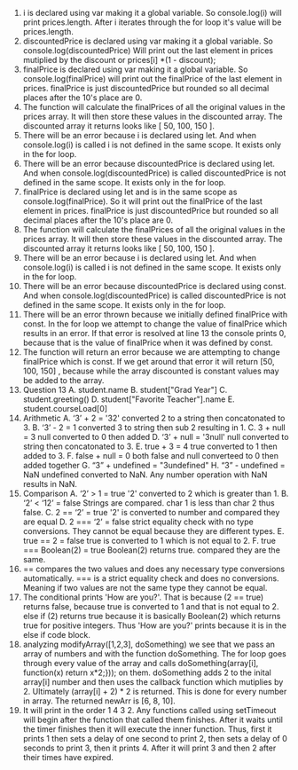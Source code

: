1. i is declared using var making it a global variable. So console.log(i) will print prices.length. After i iterates through the for loop it's value will be prices.length. 
2. discountedPrice is declared using var making it a global variable. So console.log(discountedPrice) Will print out the last element in prices mutiplied by the discount or prices[i] *(1 - discount); 
3. finalPrice is declared using var making it a global variable. So console.log(finalPrice) will print out the finalPrice of the last element in prices. finalPrice is just discountedPrice but rounded so all decimal places after the 10's place are 0.
4.  The function will calculate the finalPrices of all the original values in the prices array. It will then store these values in the discounted array. The discounted array it returns looks like [ 50, 100, 150 ].
5. There will be an error because i is declared using let. And when console.log(i) is called i is not defined in the same scope. It exists only in the for loop.
6. There will be an error because discountedPrice is declared using let. And when console.log(discountedPrice) is called discountedPrice is not defined in the same scope. It exists only in the for loop.
7. finalPrice is declared using let and is in the same scope as console.log(finalPrice). So it will print out the finalPrice of the last element in prices. finalPrice is just discountedPrice but rounded so all decimal places after the 10's place are 0.
8. The function will calculate the finalPrices of all the original values in the prices array. It will then store these values in the discounted array. The discounted array it returns looks like [ 50, 100, 150 ].
9. There will be an error because i is declared using let. And when console.log(i) is called i is not defined in the same scope. It exists only in the for loop.
10. There will be an error because discountedPrice is declared using const. And when console.log(discountedPrice) is called discountedPrice is not defined in the same scope. It exists only in the for loop.
11. There will be an error thrown because we initially defined finalPrice with const. In the for loop we attempt to change the value of finalPrice which results in an error. If that error is resolved at line 13 the console prints 0, because that is the value of finalPrice when it was defined by const.
12. The function will return an error because we are attempting to change finalPrice which is const. If we get around that error it will return [50, 100, 150] , because while the array discounted is constant values may be added to the array.
13. Question 13
    A. student.name
    B. student["Grad Year"]
    C. student.greeting()
    D. student["Favorite Teacher"].name
    E. student.courseLoad[0]
14. Arithmetic
    A. ‘3’ + 2 = '32' converted 2 to a string then concatonated to 3.
    B. ‘3’ - 2 = 1 converted 3 to string then sub 2 resulting in 1.
    C. 3 + null = 3 null converted to 0 then added
    D. ‘3’ + null = '3null' null converted to string then concatonated to 3.
    E. true + 3 = 4 true converted to 1 then added to 3.
    F. false + null = 0 both false and null converteed to 0 then added together
    G. “3” + undefined = "3undefined"
    H. “3” - undefined = NaN undefined converted to NaN. Any number operation with NaN results in NaN.
15. Comparison
    A. ‘2’ > 1 = true '2' converted to 2 which is greater than 1.
    B. ‘2’ < ‘12’ = false Strings are compared. char 1 is less than char 2 thus false.
    C. 2 == ‘2’ = true '2' is converted to number and compared they are equal
    D. 2 === ‘2’ = false strict equality check with no type conversions. They cannot be equal because they are different types.
    E. true == 2 = false true is converted to 1 which is not equal to 2.
    F. true === Boolean(2) = true Boolean(2) returns true. compared they are the same.
16. == compares the two values and does any necessary type conversions automatically. === is a strict equality check and does no conversions. Meaning if two values are not the same type they cannot be equal.
17. The conditional prints 'How are you?'. That is because (2 == true) returns false, because true is converted to 1 and that is not equal to 2. else if (2) returns true because it is basically Boolean(2) which returns true for positive integers. Thus 'How are you?' prints because it is in the else if code block.
19. analyzing modifyArray([1,2,3], doSomething) we see that we pass an array of numbers and with the function doSomething. The for loop goes through every value of the array and calls doSomething(array[i], function(x) return x*2;})); on them. doSomething adds 2 to the inital array[i] number and then uses the callback function which mutiplies by 2. Ultimately (array[i] + 2) * 2 is returned. This is done for every number in array. The returned newArr is [6, 8, 10].
21. It will print in the order 1 4 3 2. Any functions called using setTimeout will begin after the function that called them finishes. After it waits until the timer finishes then it will execute the inner function. Thus, first it prints 1 then sets a delay of one second to print 2, then sets a delay of 0 seconds to print 3, then it prints 4. After it will print 3 and then 2 after their times have expired.